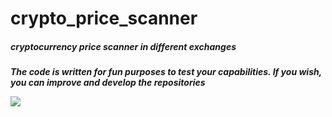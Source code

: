 # crypto_price_scanner
<h5>cryptocurrency price scanner in different exchanges<h5>
<p>The code is written for fun purposes to test your capabilities. If you wish, you can improve and develop the repositories</p>
<img src="https://media.tenor.com/4AOeH4XlZ1EAAAAC/scanner-red-light-green-light.gif">
